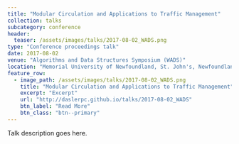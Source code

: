 ```yaml
---
title: "Modular Circulation and Applications to Traffic Management"
collection: talks
subcategory: conference
header: 
  teaser: /assets/images/talks/2017-08-02_WADS.png
type: "Conference proceedings talk"
date: 2017-08-02
venue: "Algorithms and Data Structures Symposium (WADS)"
location: "Memorial University of Newfoundland, St. John's, Newfoundland, Canada "
feature_row: 
  - image_path: /assets/images/talks/2017-08-02_WADS.png
    title: "Modular Circulation and Applications to Traffic Management"
    excerpt: "Excerpt"
    url: "http://daslerpc.github.io/talks/2017-08-02_WADS"
    btn_label: "Read More"
    btn_class: "btn--primary"
---
```


Talk description goes here.